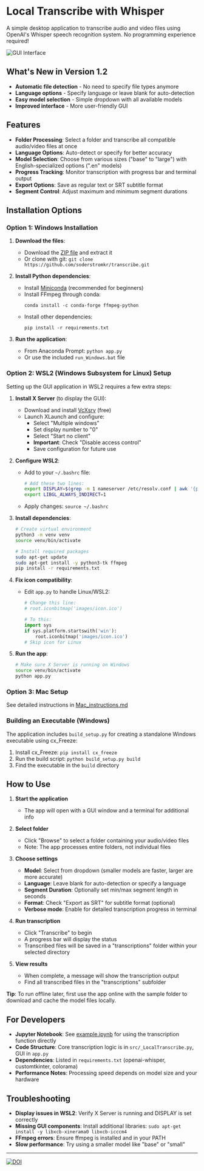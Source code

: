 # Local Transcribe with Whisper 
A simple desktop application to transcribe audio and video files using OpenAI's Whisper speech recognition system. No programming experience required!

![GUI Interface](images/gui-windows.png)

## What's New in Version 1.2
- **Automatic file detection** - No need to specify file types anymore
- **Language options** - Specify language or leave blank for auto-detection
- **Easy model selection** - Simple dropdown with all available models
- **Improved interface** - More user-friendly GUI

## Features

- **Folder Processing**: Select a folder and transcribe all compatible audio/video files at once
- **Language Options**: Auto-detect or specify for better accuracy 
- **Model Selection**: Choose from various sizes ("base" to "large") with English-specialized options (".en" models)
- **Progress Tracking**: Monitor transcription with progress bar and terminal output
- **Export Options**: Save as regular text or SRT subtitle format
- **Segment Control**: Adjust maximum and minimum segment durations

## Installation Options

### Option 1: Windows Installation
1. **Download the files**:
   - Download the [ZIP file](https://github.com/soderstromkr/transcribe/archive/refs/heads/main.zip) and extract it
   - Or clone with git: `git clone https://github.com/soderstromkr/transcribe.git`

2. **Install Python dependencies**:
   - Install [Miniconda](https://docs.anaconda.com/free/miniconda/miniconda-install/) (recommended for beginners)
   - Install FFmpeg through conda:
     ```
     conda install -c conda-forge ffmpeg-python
     ```
   - Install other dependencies:
     ```
     pip install -r requirements.txt
     ```

3. **Run the application**:
   - From Anaconda Prompt: `python app.py`
   - Or use the included `run_Windows.bat` file

### Option 2: WSL2 (Windows Subsystem for Linux) Setup
Setting up the GUI application in WSL2 requires a few extra steps:

1. **Install X Server** (to display the GUI):
   - Download and install [VcXsrv](https://sourceforge.net/projects/vcxsrv/) (free)
   - Launch XLaunch and configure:
     - Select "Multiple windows"
     - Set display number to "0"
     - Select "Start no client"
     - **Important**: Check "Disable access control"
     - Save configuration for future use

2. **Configure WSL2**: 
   - Add to your `~/.bashrc` file:
     ```bash
     # Add these two lines:
     export DISPLAY=$(grep -m 1 nameserver /etc/resolv.conf | awk '{print $2}'):0
     export LIBGL_ALWAYS_INDIRECT=1
     ```
   - Apply changes: `source ~/.bashrc`

3. **Install dependencies**:
   ```bash
   # Create virtual environment
   python3 -m venv venv
   source venv/bin/activate
   
   # Install required packages
   sudo apt-get update
   sudo apt-get install -y python3-tk ffmpeg
   pip install -r requirements.txt
   ```

4. **Fix icon compatibility**:
   - Edit `app.py` to handle Linux/WSL2:
     ```python
     # Change this line:
     # root.iconbitmap('images/icon.ico')
     
     # To this:
     import sys
     if sys.platform.startswith('win'):
         root.iconbitmap('images/icon.ico')
     # Skip icon for Linux
     ```

5. **Run the app**:
   ```bash
   # Make sure X Server is running on Windows
   source venv/bin/activate
   python app.py
   ```

### Option 3: Mac Setup
See detailed instructions in [Mac_instructions.md](Mac_instructions.md)

### Building an Executable (Windows)
The application includes `build_setup.py` for creating a standalone Windows executable using cx_Freeze:

1. Install cx_Freeze: `pip install cx_freeze`
2. Run the build script: `python build_setup.py build`
3. Find the executable in the `build` directory

## How to Use

1. **Start the application**
   - The app will open with a GUI window and a terminal for additional info

2. **Select folder**
   - Click "Browse" to select a folder containing your audio/video files
   - Note: The app processes entire folders, not individual files

3. **Choose settings**
   - **Model**: Select from dropdown (smaller models are faster, larger are more accurate)
   - **Language**: Leave blank for auto-detection or specify a language
   - **Segment Duration**: Optionally set min/max segment length in seconds
   - **Format**: Check "Export as SRT" for subtitle format (optional)
   - **Verbose mode**: Enable for detailed transcription progress in terminal

4. **Run transcription**
   - Click "Transcribe" to begin
   - A progress bar will display the status
   - Transcribed files will be saved in a "transcriptions" folder within your selected directory

5. **View results**
   - When complete, a message will show the transcription output
   - Find all transcribed files in the "transcriptions" subfolder

**Tip**: To run offline later, first use the app online with the sample folder to download and cache the model files locally.
## For Developers

- **Jupyter Notebook**: See [example.ipynb](example.ipynb) for using the transcription function directly
- **Code Structure**: Core transcription logic is in `src/_LocalTranscribe.py`, GUI in `app.py`
- **Dependencies**: Listed in `requirements.txt` (openai-whisper, customtkinter, colorama)
- **Performance Notes**: Processing speed depends on model size and your hardware

## Troubleshooting

- **Display issues in WSL2**: Verify X Server is running and DISPLAY is set correctly
- **Missing GUI components**: Install additional libraries: `sudo apt-get install -y libxcb-xinerama0 libxcb-icccm4`
- **FFmpeg errors**: Ensure ffmpeg is installed and in your PATH
- **Slow performance**: Try using a smaller model like "base" or "small"

---

[^1]: If not using Conda, see [these instructions](https://stackoverflow.com/questions/65836756/python-ffmpeg-wont-accept-path-why) for handling PATH issues with ffmpeg-python.

[![DOI](https://zenodo.org/badge/617404576.svg)](https://zenodo.org/badge/latestdoi/617404576)
